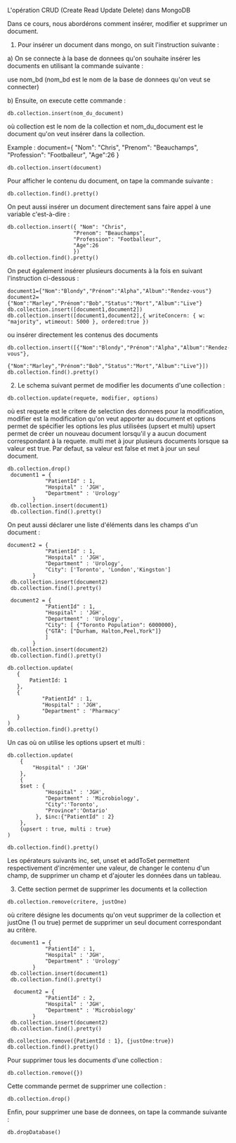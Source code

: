 L'opération CRUD (Create Read Update Delete) dans MongoDB

Dans ce cours, nous abordérons comment insérer, modifier et supprimer un document.

1) Pour insérer un document dans mongo, on suit l'instruction suivante : 

a) On se connecte à la base de donnees qu'on souhaite insérer les documents en utilisant la commande suivante : 

 use nom_bd (nom_bd est le nom de la base de donnees qu'on veut se connecter)
 
b) Ensuite, on execute cette commande : 
```
db.collection.insert(nom_du_document) 
```

où collection est le nom de la collection et nom_du_document est le document qu'on veut insérer dans la collection.

Example : document={ "Nom": "Chris",
                     "Prenom": "Beauchamps", 
                     "Profession": "Footballeur",
                     "Age":26 
                     }
```		     
db.collection.insert(document)
```
Pour afficher le contenu du document, on tape la commande suivante :
```
db.collection.find().pretty()
```
On peut aussi insérer un document directement sans faire appel à une variable c'est-à-dire :
```
db.collection.insert({ "Nom": "Chris",
                     "Prenom": "Beauchamps", 
                     "Profession": "Footballeur",
                     "Age":26 
                     })
db.collection.find().pretty()
```
On peut également insérer plusieurs documents à la fois en suivant l'instruction ci-dessous :
```
document1={"Nom":"Blondy","Prénom":"Alpha","Album":"Rendez-vous"}
document2={"Nom":"Marley","Prénom":"Bob","Status":"Mort","Album":"Live"}
db.collection.insert([document1,document2]) 
db.collection.insert([document1,document2],{ writeConcern: { w: "majority", wtimeout: 5000 }, ordered:true }) 
```
ou insérer directement les contenus des documents 
```
db.collection.insert([{"Nom":"Blondy","Prénom":"Alpha","Album":"Rendez-vous"},
                     {"Nom":"Marley","Prénom":"Bob","Status":"Mort","Album":"Live"}])
db.collection.find().pretty()
```
2) Le schema suivant permet de modifier les documents d'une collection :
```
db.collection.update(requete, modifier, options) 
```
où  est requete est le critere de selection des donnees pour la modification, 
modifier est la modification qu'on veut apporter au document et 
options permet de spécifier les options les plus utilisées (upsert et multi)
upsert permet de créer un nouveau document lorsqu'il y a aucun document correspondant à la requete.
multi met à jour plusieurs documents lorsque sa valeur est true. Par defaut, sa valeur est false et met à jour un seul document.
```
db.collection.drop()
 document1 = {
			"PatientId" : 1, 
			"Hospital" : 'JGH', 
			"Department" : 'Urology'
		}
 db.collection.insert(document1)
 db.collection.find().pretty()
 ```
On peut aussi déclarer une liste d'éléments dans les champs d'un document : 
```
document2 = {
			"PatientId" : 1, 
			"Hospital" : 'JGH', 
			"Department" : 'Urology',
			"City": ['Toronto', 'London','Kingston']
		}
 db.collection.insert(document2)
 db.collection.find().pretty()

 document2 = {
			"PatientId" : 1, 
			"Hospital" : 'JGH', 
			"Department" : 'Urology',
			"City": [ {"Toronto Population": 6000000},
			{"GTA": ["Durham, Halton,Peel,York"]}
			]
		}
 db.collection.insert(document2)
 db.collection.find().pretty()
 ```
 ```
db.collection.update(
	{ 
		PatientId: 1
	},
	{
			"PatientId" : 1, 
			"Hospital" : 'JGH', 
			"Department" : 'Pharmacy'
	}
)
db.collection.find().pretty()
```
Un cas où on utilise les options upsert et multi : 
```
db.collection.update(
	{ 
		"Hospital" : 'JGH'
	},
	{
	$set : {		
			"Hospital" : 'JGH', 
			"Department" : 'Microbiology',
			"City":'Toronto',
			"Province":'Ontario'
	     }, $inc:{"PatientId" : 2}
	},
	{upsert : true, multi : true}
)

db.collection.find().pretty()
```
Les opérateurs suivants inc, set, unset et addToSet permettent respectivement d'incrémenter une valeur, de changer le contenu d'un champ, de supprimer un champ 
et d'ajouter les données dans un tableau.

3) Cette section permet de supprimer les documents et la collection
```
db.collection.remove(critere, justOne)
```
où critere désigne les documents qu'on veut supprimer de la collection et 
justOne (1 ou true) permet de supprimer un seul document correspondant au critère.
```
 document1 = {
			"PatientId" : 1, 
			"Hospital" : 'JGH', 
			"Department" : 'Urology'
		}
 db.collection.insert(document1)
 db.collection.find().pretty()
 
  document2 = {
			"PatientId" : 2, 
			"Hospital" : 'JGH', 
			"Department" : 'Microbiology'
		}
 db.collection.insert(document2)
 db.collection.find().pretty()

db.collection.remove({PatientId : 1}, {justOne:true})
db.collection.find().pretty()
```
Pour supprimer tous les documents d'une collection : 
```
db.collection.remove({})
```
Cette commande permet de supprimer une collection :
```
db.collection.drop()
```
Enfin, pour supprimer une base de donnees, on tape la commande suivante : 
```
db.dropDatabase()
```

